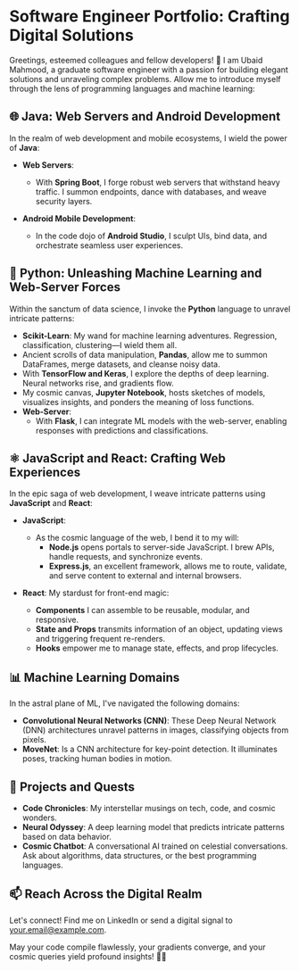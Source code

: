 # Software Engineer Portfolio: Crafting Digital Solutions

Greetings, esteemed colleagues and fellow developers! 🌟 I am Ubaid Mahmood, a graduate software engineer with a passion for building elegant solutions and unraveling complex problems. Allow me to introduce myself through the lens of programming languages and machine learning:

## 🌐 Java: Web Servers and Android Development

In the realm of web development and mobile ecosystems, I wield the power of **Java**:

- **Web Servers**:
  - With **Spring Boot**, I forge robust web servers that withstand heavy traffic. I summon endpoints, dance with databases, and weave security layers.

- **Android Mobile Development**:
  - In the code dojo of **Android Studio**, I sculpt UIs, bind data, and orchestrate seamless user experiences.

## 🤖 Python: Unleashing Machine Learning and Web-Server Forces

Within the sanctum of data science, I invoke the **Python** language to unravel intricate patterns:

- **Scikit-Learn**: My wand for machine learning adventures. Regression, classification, clustering—I wield them all.
- Ancient scrolls of data manipulation, **Pandas**, allow me to summon DataFrames, merge datasets, and cleanse noisy data.
- With **TensorFlow and Keras**, I explore the depths of deep learning. Neural networks rise, and gradients flow.
- My cosmic canvas, **Jupyter Notebook**, hosts sketches of models, visualizes insights, and ponders the meaning of loss functions.
- **Web-Server**:
  - With **Flask**, I can integrate ML models with the web-server, enabling responses with predictions and classifications. 

## ⚛️ JavaScript and React: Crafting Web Experiences

In the epic saga of web development, I weave intricate patterns using **JavaScript** and **React**:

- **JavaScript**:
  - As the cosmic language of the web, I bend it to my will:
    - **Node.js** opens portals to server-side JavaScript. I brew APIs, handle requests, and synchronize events.
    - **Express.js**, an excellent framework, allows me to route, validate, and serve content to external and internal browsers.

- **React**: My stardust for front-end magic:
  - **Components** I can assemble to be reusable, modular, and responsive.
  - **State and Props** transmits information of an object, updating views and triggering frequent re-renders.
  - **Hooks** empower me to manage state, effects, and prop lifecycles.

## 📊 Machine Learning Domains

In the astral plane of ML, I've navigated the following domains:

- **Convolutional Neural Networks (CNN)**: These Deep Neural Network (DNN) architectures unravel patterns in images, classifying objects from pixels.
- **MoveNet**: Is a CNN architecture for key-point detection. It illuminates poses, tracking human bodies in motion.

## 🌟 Projects and Quests

- **Code Chronicles**: My interstellar musings on tech, code, and cosmic wonders.
- **Neural Odyssey**: A deep learning model that predicts intricate patterns based on data behavior.
- **Cosmic Chatbot**: A conversational AI trained on celestial conversations. Ask about algorithms, data structures, or the best programming languages.

## 📫 Reach Across the Digital Realm

Let's connect! Find me on LinkedIn or send a digital signal to your.email@example.com.

May your code compile flawlessly, your gradients converge, and your cosmic queries yield profound insights! 🌌✨

